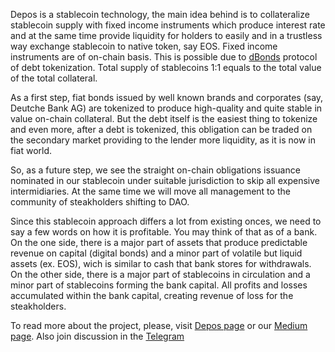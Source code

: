 Depos is a stablecoin technology, the main idea behind is to collateralize stablecoin supply
with fixed income instruments which produce interest rate and at the same time provide
liquidity for holders to easily and in a trustless way exchange stablecoin to native token, say EOS.
Fixed income instruments are of on-chain basis. This is possible due to [dBonds](www.dbonds.org)
protocol of debt tokenization. Total supply of stablecoins 1:1 equals to the total value of the
total collateral.

As a first step, fiat bonds issued by well known brands and corporates
(say, Deutche Bank AG) are tokenized to produce high-quality and quite stable in value on-chain collateral.
But the debt itself is the easiest thing to tokenize and even more, after a debt is tokenized, this
obligation can be traded on the secondary market providing to the lender more liquidity, as it is now 
in fiat world. 

So, as a future step, we see the straight on-chain obligations issuance nominated in our stablecoin
under suitable jurisdiction to skip all expensive intermidiaries. At the same time we will move
all management to the community of steakholders shifting to DAO.

Since this stablecoin approach differs a lot from existing onces, we need to say a few words on how
it is profitable. You may think of that as of a bank. 
On the one side, there is a major part of assets that produce predictable revenue on capital 
(digital bonds) and a minor part of volatile but liquid assets (ex. EOS), wich is similar to cash 
that bank stores for withdrawals. On the other side, there is a major part of stablecoins in circulation 
and a minor part of stablecoins forming the bank capital. All profits and losses accumulated within the bank 
capital, creating revenue of loss for the steakholders.

To read more about the project, please, visit [Depos page](https://www.depos.io) or our [Medium page](https://www.medium.com/depos).
Also join discussion in the [Telegram](https://www.t.me/deposbank)